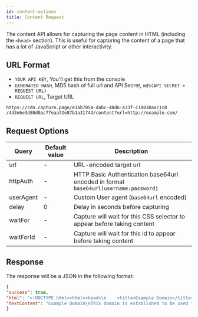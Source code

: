 ```yaml
---
id: content-options
title: Content Request
---
```


The content API allows for capturing the page content in HTML (including the `<head>` section). This is useful for capturing the content of a page that has a lot of JavaScript or other interactivity.

## URL Format

- `YOUR API KEY`, You'll get this from the console
- `GENERATED HASH`, MD5 hash of full url and API Secret, `md5(API SECRET + REQUEST URL)`
- `REQUEST URL`, Target URL

```
https://cdn.capture.page/e1ab7054-dabc-48d6-a33f-c18038aac1c8
/4d3e6e3d80d0ac77eaa72e87b1a31744/content?url=http://example.com/
```

## Request Options

| Query     	| Default value 	| Description                                                                                      	|
|-----------	|---------------	|--------------------------------------------------------------------------------------------------	|
| url       	| -             	| URL-encoded target url                                                                           	|
| httpAuth      | -               	| HTTP Basic Authentication base64url encoded in format `base64url(username:password)`              |
| userAgent    	| -               	| Custom User agent (`base64url` encoded)                                         	                |
| delay     	| 0             	| Delay in seconds before capturing                                                                	|
| waitFor      	| -               	| Capture will wait for this CSS selector to appear before taking content                       	|
| waitForId    	| -               	| Capture will wait for this id to appear before taking content                                 	|

## Response

The response will be a JSON in the following format:

```json
{
"success": true,
"html": "<!DOCTYPE html><html><head>\n    <title>Example Domain</title>\n\n    <meta charset=\"utf-8\">\n    <meta http-equiv=\"Content-type\" content=\"text/html; charset=utf-8\">\n    <meta name=\"viewport\" content=\"width=device-width, initial-scale=1\">\n    <style type=\"text/css\">\n    body {\n        background-color: #f0f0f2;\n        margin: 0;\n        padding: 0;\n        font-family: \"Open Sans\", \"Helvetica Neue\", Helvetica, Arial, sans-serif;\n        \n    }\n    div {\n        width: 600px;\n        margin: 5em auto;\n        padding: 50px;\n        background-color: #fff;\n        border-radius: 1em;\n    }\n    a:link, a:visited {\n        color: #38488f;\n        text-decoration: none;\n    }\n    @media (max-width: 700px) {\n        body {\n            background-color: #fff;\n        }\n        div {\n            width: auto;\n            margin: 0 auto;\n            border-radius: 0;\n            padding: 1em;\n        }\n    }\n    </style>    \n</head>\n\n<body>\n<div>\n    <h1>Example Domain</h1>\n    <p>This domain is established to be used for illustrative examples in documents. You may use this\n    domain in examples without prior coordination or asking for permission.</p>\n    <p><a href=\"http://www.iana.org/domains/example\">More information...</a></p>\n</div>\n\n\n</body></html>",
"textContent": "Example Domain\nThis domain is established to be used for illustrative examples in documents. You may use this domain in examples without prior coordination or asking for permission."
}
```